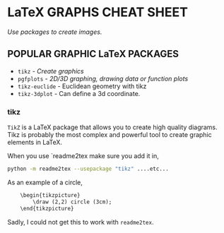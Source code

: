 # LaTeX GRAPHS CHEAT SHEET

_Use packages to create images._

## POPULAR GRAPHIC LaTeX PACKAGES

* `tikz` - _Create graph­ics_
* `pgfplots` - _2D/3D graphing, drawing data or function plots_
* `tikz-euclide` - Eu­clidean ge­om­e­try with tikz
* `tikz-3dplot` - Can define a 3d coordinate.

### tikz

`TikZ` is a LaTeX package that allows you to create high quality diagrams.
Tikz is probably the most complex and powerful tool to create
graphic elements in LaTeX.

When you use `readme2tex make sure you add it in,

```bash
python -m readme2tex --usepackage "tikz" ....etc...
```

As an example of a circle,

```txt
    \begin{tikzpicture}
        \draw (2,2) circle (3cm);
    \end{tikzpicture}
```

Sadly, I could not get this to work with `readme2tex`.
